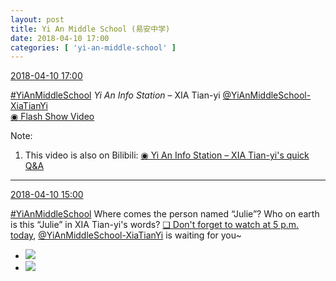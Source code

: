 ```yaml
---
layout: post
title: Yi An Middle School (易安中学)
date: 2018-04-10 17:00
categories: [ 'yi-an-middle-school' ]
---
```


<div class="weibo-info">
  <a href="https://weibo.com/6074218720/GbsfuDGIn">2018-04-10 17:00</a>
</div>

[#YiAnMiddleSchool](https://weibo.com/p/100808e5c67e0668537d4caddefd946dcff208/super_index) *Yi An Info Station* – XIA Tian-yi [@YiAnMiddleSchool-XiaTianYi](https://weibo.com/6286030291)   
[◉ Flash Show Video](https://www.miaopai.com/show/JfnM4OSADYHIwcKnuwhbe8uxIPKNLPrjs2-RvQ__.htm)

<!-- more -->

Note:
1. This video is also on Bilibili: [◉ Yi An Info Station – XIA Tian-yi's quick Q&A](https://www.bilibili.com/video/av21916878)

---

<div class="weibo-info">
  <a href="https://weibo.com/6074218720/GbrsNgg8z">2018-04-10 15:00</a>
</div>

[#YiAnMiddleSchool](https://weibo.com/p/100808e5c67e0668537d4caddefd946dcff208/super_index) Where comes the person named “Julie”? Who on earth is this “Julie” in XIA Tian-yi's words? [❏ Don't forget to watch at 5 p.m. today](http://t.cn/Rmx01jh), [@YiAnMiddleSchool-XiaTianYi](https://weibo.com/6286030291) is waiting for you~

<ul class="weibo-pic-list-1">
  <li class="weibo-pic">
    <a href="//wx3.sinaimg.cn/mw690/006D4NLGgy1fq7kecknthj31ro2nidwm.jpg"><img src="//wx3.sinaimg.cn/thumb150/006D4NLGgy1fq7kecknthj31ro2nidwm.jpg"/></a>
  </li>
  <li class="weibo-pic">
    <a href="//wx1.sinaimg.cn/mw690/006D4NLGgy1fq7kedxgzij32ay3ggaxv.jpg"><img src="//wx1.sinaimg.cn/thumb150/006D4NLGgy1fq7kedxgzij32ay3ggaxv.jpg"/></a>
  </li>
</ul>
